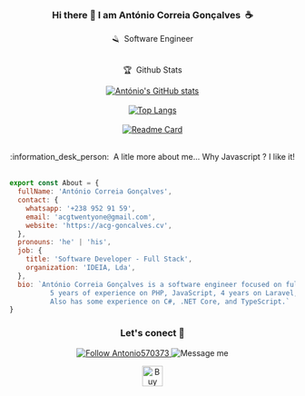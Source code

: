 <div align="center">
  
### Hi there 👋 I am António Correia Gonçalves&nbsp;&nbsp;:coffee:

:razor:&nbsp;&nbsp;Software Engineer</br></br>

:trophy:&nbsp;&nbsp;Github Stats</br>
  
[![António's GitHub stats](https://github-readme-stats.vercel.app/api?username=acgtwentyone&count_private=true&show_icons=true&theme=radical&hide=stars,commits)](https://github.com/acgtwentyone/acg-github-readme-stats)</br></br>[![Top Langs](https://github-readme-stats.vercel.app/api/top-langs/?username=acgtwentyone&layout=compact&theme=radical)](https://github.com/acgtwentyone/acg-github-readme-stats)</br></br>[![Readme Card](https://github-readme-stats.vercel.app/api/pin/?username=acgtwentyone&repo=acg-github-readme-stats&show_owner=true&theme=radical)](https://github.com/acgtwentyone/acg-github-readme-stats)
</div></br>
  
<div align="center">
:information_desk_person:&nbsp;&nbsp;A litle more about me... Why Javascript ? I like it!
</div></br>

```javascript
export const About = {
  fullName: 'António Correia Gonçalves',
  contact: {
    whatsapp: '+238 952 91 59',
    email: 'acgtwentyone@gmail.com',
    website: 'https://acg-goncalves.cv',
  },
  pronouns: 'he' | 'his',
  job: {
    title: 'Software Developer - Full Stack',
    organization: 'IDEIA, Lda',
  },
  bio: `António Correia Gonçalves is a software engineer focused on full-stack development, with 
          5 years of experience on PHP, JavaScript, 4 years on Laravel, 3 years on React, React Native and Vue.js. 
          Also has some experience on C#, .NET Core, and TypeScript.`
}
```

<div align="center">
  
### Let's conect 👋 
  
<p align="center">
  <a href="https://twitter.com/Antonio570373">
    <img alt="Follow Antonio570373" src="https://img.shields.io/twitter/follow/Antonio570373?style=social">
  </a>
  <img alt="Message me" src="https://img.shields.io/badge/Message%20me-%2B238%20952%2091%2059-%2325D366?style=social&logo=WhatsApp">
</p>

<a href='https://ko-fi.com/U7U7D2EQ6' target='_blank'><img height='36' style='border:0px;height:36px;' src='https://cdn.ko-fi.com/cdn/kofi3.png?v=3' border='0' alt='Buy Me a Coffee at ko-fi.com' /></a>
</div>

